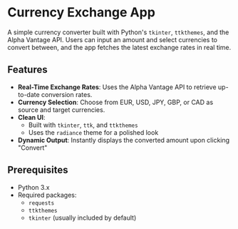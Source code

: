 # Currency Exchange App

A simple currency converter built with Python's `tkinter`, `ttkthemes`, and the Alpha Vantage API. Users can input an amount and select currencies to convert between, and the app fetches the latest exchange rates in real time.

## Features

- **Real-Time Exchange Rates**: Uses the Alpha Vantage API to retrieve up-to-date conversion rates.
- **Currency Selection**: Choose from EUR, USD, JPY, GBP, or CAD as source and target currencies.
- **Clean UI**:
  - Built with `tkinter`, `ttk`, and `ttkthemes`
  - Uses the `radiance` theme for a polished look
- **Dynamic Output**: Instantly displays the converted amount upon clicking "Convert"

## Prerequisites

- Python 3.x
- Required packages:
  - `requests`
  - `ttkthemes`
  - `tkinter` (usually included by default)
